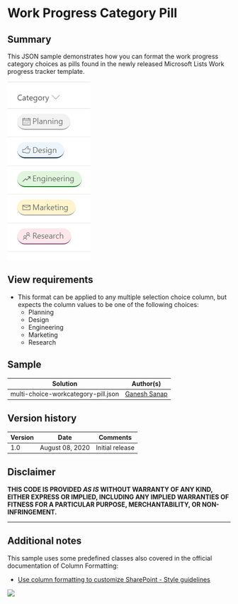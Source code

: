 # Work Progress Category Pill 

## Summary

This JSON sample demonstrates how you can format the work progress category choices as pills found in the newly released Microsoft Lists Work progress tracker template.

![screenshot of the sample](./screenshot.png)

## View requirements

* This format can be applied to any multiple selection choice column, but expects the column values to be one of the following choices:
  + Planning
  + Design
  + Engineering
  + Marketing
  + Research

## Sample

| Solution                      | Author(s)                                    |
|-------------------------------|----------------------------------------------|
| multi-choice-workcategory-pill.json | [Ganesh Sanap](https://twitter.com/ganeshsanap20) |

## Version history

| Version | Date          | Comments        |
|---------|---------------|-----------------|
| 1.0     | August 08, 2020 | Initial release |

## Disclaimer

**THIS CODE IS PROVIDED *AS IS* WITHOUT WARRANTY OF ANY KIND, EITHER EXPRESS OR IMPLIED, INCLUDING ANY IMPLIED WARRANTIES OF FITNESS FOR A PARTICULAR PURPOSE, MERCHANTABILITY, OR NON-INFRINGEMENT.**

---

## Additional notes

This sample uses some predefined classes also covered in the official documentation of Column Formatting:

- [Use column formatting to customize SharePoint - Style guidelines](https://docs.microsoft.com/en-us/sharepoint/dev/declarative-customization/column-formatting#style-guidelines)

<img src="https://telemetry.sharepointpnp.com/sp-dev-list-formatting/column-samples/multi-choice-workcategory-pill" />
